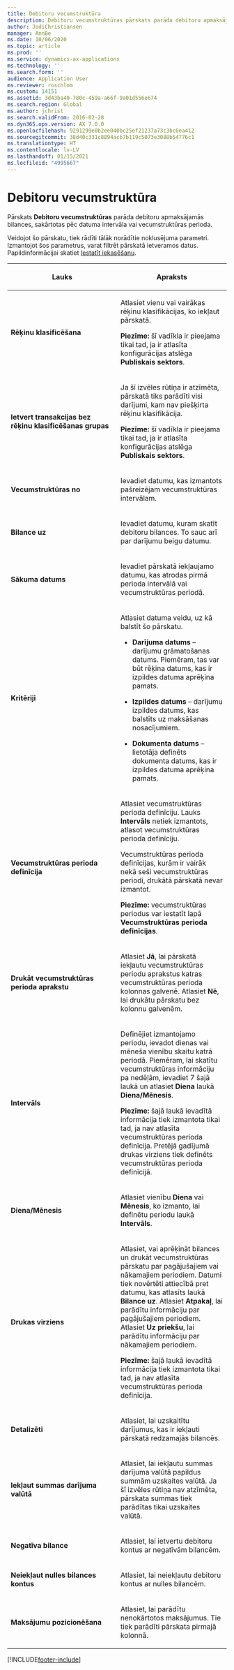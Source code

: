 ```yaml
---
title: Debitoru vecumstruktūra
description: Debitoru vecumstruktūras pārskats parāda debitoru apmaksājamās bilances, sakārtotas pēc datuma intervāla vai vecumstruktūras perioda.
author: JodiChristiansen
manager: AnnBe
ms.date: 10/06/2020
ms.topic: article
ms.prod: ''
ms.service: dynamics-ax-applications
ms.technology: ''
ms.search.form: ''
audience: Application User
ms.reviewer: roschlom
ms.custom: 14151
ms.assetid: 3d43ba40-780c-459a-a66f-9a01d556e674
ms.search.region: Global
ms.author: jchrist
ms.search.validFrom: 2016-02-28
ms.dyn365.ops.version: AX 7.0.0
ms.openlocfilehash: 9291299e0b2ee040bc25ef21237a73c3bc0ea412
ms.sourcegitcommit: 38d40c331c8894acb7b119c5073e3088b54776c1
ms.translationtype: HT
ms.contentlocale: lv-LV
ms.lasthandoff: 01/15/2021
ms.locfileid: "4995667"
---
```

# <a name="customer-aging-report"></a>Debitoru vecumstruktūra 

Pārskats **Debitoru vecumstruktūras** parāda debitoru apmaksājamās bilances, sakārtotas pēc datuma intervāla vai vecumstruktūras perioda.

Veidojot šo pārskatu, tiek rādīti tālāk norādītie noklusējuma parametri. Izmantojot šos parametrus, varat filtrēt pārskatā ietveramos datus. Papildinformācijai skatiet [Iestatīt iekasēšanu](set-up-collections.md).

<table>
<colgroup>
<col style="width: 50%" />
<col style="width: 50%" />
</colgroup>
<thead>
<tr class="header">
<th><p>Lauks</p></th>
<th><p>Apraksts</p></th>
</tr>
</thead>
<tbody>
<tr class="odd">
<td><p><strong>Rēķinu klasificēšana</strong></p></td>
<td><p>Atlasiet vienu vai vairākas rēķinu klasifikācijas, ko iekļaut pārskatā.</p>
<div class="alert">

**Piezīme:** šī vadīkla ir pieejama tikai tad, ja ir atlasīta konfigurācijas atslēga <STRONG>Publiskais sektors</STRONG>.</P>


</div></td>
</tr>
<tr class="even">
<td><p><strong>Ietvert transakcijas bez rēķinu klasificēšanas grupas</strong></p></td>
<td><p>Ja šī izvēles rūtiņa ir atzīmēta, pārskatā tiks parādīti visi darījumi, kam nav piešķirta rēķinu klasifikācija.</p>
<div class="alert">

**Piezīme:** šī vadīkla ir pieejama tikai tad, ja ir atlasīta konfigurācijas atslēga <STRONG>Publiskais sektors</STRONG>.</P>

</div></td>
</tr>
<tr class="odd">
<td><p><strong>Vecumstruktūras no</strong></p></td>
<td><p>Ievadiet datumu, kas izmantots pašreizējam vecumstruktūras intervālam.</p></td>
</tr>
<tr class="odd">
<td><p><strong>Bilance uz</strong></p></td>
<td><p>Ievadiet datumu, kuram skatīt debitoru bilances. To sauc arī par darījumu beigu datumu.</p></td>
</tr>
<tr class="even">
<td><p><strong>Sākuma datums</strong></p></td>
<td><p>Ievadiet pārskatā iekļaujamo datumu, kas atrodas pirmā perioda intervālā vai vecumstruktūras periodā.</p></td>
</tr>
<tr class="odd">
<td><p><strong>Kritēriji</strong></p></td>
<td><p>Atlasiet datuma veidu, uz kā balstīt šo pārskatu.</p>
<ul>
<li><p><strong>Darījuma datums</strong> – darījumu grāmatošanas datums. Piemēram, tas var būt rēķina datums, kas ir izpildes datuma aprēķina pamats.</p></li>
<li><p><strong>Izpildes datums</strong> – darījumu izpildes datums, kas balstīts uz maksāšanas nosacījumiem.</p></li>
<li><p><strong>Dokumenta datums</strong> – lietotāja definēts dokumenta datums, kas ir izpildes datuma aprēķina pamats.</p></li>
</ul></td>
</tr>
<tr class="even">
<td><p><strong>Vecumstruktūras perioda definīcija</strong></p></td>
<td><p>Atlasiet vecumstruktūras perioda definīciju. Lauks <strong>Intervāls</strong> netiek izmantots, atlasot vecumstruktūras perioda definīciju.</p>
<p>Vecumstruktūras perioda definīcijas, kurām ir vairāk nekā seši vecumstruktūras periodi, drukātā pārskatā nevar izmantot.</p>
<div class="alert">

**Piezīme:** vecumstruktūras periodus var iestatīt lapā <STRONG>Vecumstruktūras perioda definīcijas</STRONG>.</P>


</div></td>
</tr>
<tr class="odd">
<td><p><strong>Drukāt vecumstruktūras perioda aprakstu</strong></p></td>
<td><p>Atlasiet <strong>Jā</strong>, lai pārskatā iekļautu vecumstruktūras periodu aprakstus katras vecumstruktūras perioda kolonnas galvenē. Atlasiet <strong>Nē</strong>, lai drukātu pārskatu bez kolonnu galvenēm.</p></td>
</tr>
<tr class="even">
<td><p><strong>Intervāls</strong></p></td>
<td><p>Definējiet izmantojamo periodu, ievadot dienas vai mēneša vienību skaitu katrā periodā. Piemēram, lai skatītu vecumstruktūras informāciju pa nedēļām, ievadiet 7 šajā laukā un atlasiet <strong>Diena</strong> laukā <strong>Diena/Mēnesis</strong>.</p>
<div class="alert">

**Piezīme:** šajā laukā ievadītā informācija tiek izmantota tikai tad, ja nav atlasīta vecumstruktūras perioda definīcija. Pretējā gadījumā drukas virziens tiek definēts vecumstruktūras perioda definīcijā.</P>


</div></td>
</tr>
<tr class="odd">
<td><p><strong>Diena/Mēnesis</strong></p></td>
<td><p>Atlasiet vienību <strong>Diena</strong> vai <strong>Mēnesis</strong>, ko izmanto, lai definētu periodu laukā <strong>Intervāls</strong>.</p></td>
</tr>
<tr class="even">
<td><p><strong>Drukas virziens</strong></p></td>
<td><p>Atlasiet, vai aprēķināt bilances un drukāt vecumstruktūras pārskatu par pagājušajiem vai nākamajiem periodiem. Datumi tiek novērtēti attiecībā pret datumu, kas atlasīts laukā <strong>Bilance uz</strong>. Atlasiet <strong>Atpakaļ</strong>, lai parādītu informāciju par pagājušajiem periodiem. Atlasiet <strong>Uz priekšu</strong>, lai parādītu informāciju par nākamajiem periodiem.</p>
<div class="alert">
  
<STRONG>Piezīme:</STRONG> šajā laukā ievadītā informācija tiek izmantota tikai tad, ja nav atlasīta vecumstruktūras perioda definīcija.</P>


</div></td>
</tr>
<tr class="odd">
<td><p><strong>Detalizēti</strong></p></td>
<td><p>Atlasiet, lai uzskaitītu darījumus, kas ir iekļauti pārskatā redzamajās bilancēs.</p></td>
</tr>
<tr class="even">
<td><p><strong>Iekļaut summas darījuma valūtā</strong></p></td>
<td><p>Atlasiet, lai iekļautu summas darījuma valūtā papildus summām uzskaites valūtā. Ja šī izvēles rūtiņa nav atzīmēta, pārskata summas tiek parādītas tikai uzskaites valūtā.</p></td>
</tr>
<tr class="odd">
<td><p><strong>Negatīva bilance</strong></p></td>
<td><p>Atlasiet, lai ietvertu debitoru kontus ar negatīvām bilancēm.</p></td>
</tr>
<tr class="even">
<td><p><strong>Neiekļaut nulles bilances kontus</strong></p></td>
<td><p>Atlasiet, lai neiekļautu debitoru kontus ar nulles bilancēm.</p></td>
</tr>
<tr class="odd">
<td><p><strong>Maksājumu pozicionēšana</strong></p></td>
<td><p>Atlasiet, lai parādītu nenokārtotos maksājumus. Tie tiek parādīti pārskata pirmajā kolonnā.</p></td>
</tr>
</tbody>
</table>



[!INCLUDE[footer-include](../../includes/footer-banner.md)]